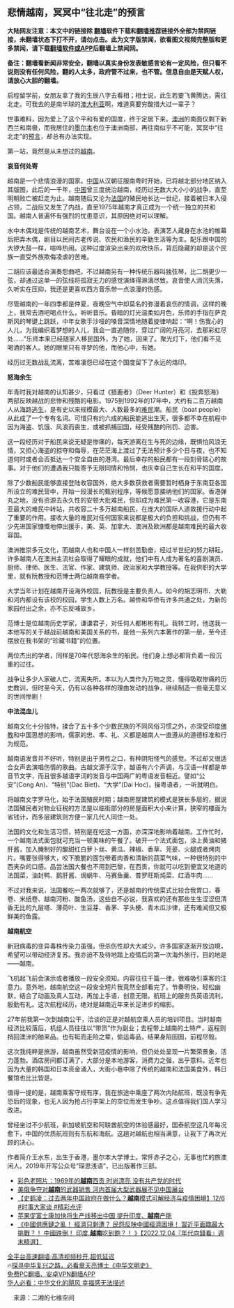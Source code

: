  <!-- 面包屑导航 --> <h2>悲情越南，冥冥中“往北走”的预言</h2> <p class="notice"><b>大陆网友注意：本文中的链接除 <a href="https://github.com/bannedbook/fanqiang" >翻墙</a>软件下载和<a href="https://github.com/killgcd/justmysocks/blob/master/README.md">翻墙推荐</a>链接外全部为禁网链接，未翻墙状态下打不开，请勿点击。此为文字版禁闻，欲看图文视频完整版和更多禁闻，请下载<a href="https://github.com/bannedbook/fanqiang">翻墙软件或APP</a>后翻墙上禁闻网。</p><p>备注：翻墙看新闻非常安全，翻墙以真实身份发表敏感言论有一定风险，但只看不说则没有任何风险，翻的人太多，政府管不过来，也不管。信息自由是天赋人权，请放心大胆的翻墙。</b></p>  <div class="entry"> <p id="conimg">启程留学前，女朋友拿了我的生辰八字去看相；相士说，此生若要飞黄腾达，需往北走。可我去的是南半球的<a href="https://www.bannedbook.org/bnews/tag/%e6%be%b3%e5%a4%a7%e5%88%a9%e4%ba%9a/" class="st_tag internal_tag" rel="tag" title="标签 澳大利亚 下的日志">澳大利亚</a>啊，难道真要穷酸措大过一辈子？</p> <p>世事难料，因为爱上了这个平和有爱的国度，终于定居下来。<a href="https://www.bannedbook.org/bnews/tag/%e6%be%b3%e6%b4%b2/" class="st_tag internal_tag" rel="tag" title="标签 澳洲 下的日志">澳洲</a>的南面仅剩下新西兰和南极，而我居住的<a href="https://www.bannedbook.org/bnews/tag/%e5%a2%a8%e5%b0%94%e6%9c%ac/" class="st_tag internal_tag" rel="tag" title="标签 墨尔本 下的日志">墨尔本</a>也位于澳洲南部，再往南似乎不可能，冥冥中“往北走”的<span class='wp_keywordlink'><a href="https://www.bannedbook.org/forum5/" title="预言玄学禁书下载" rel="nofollow">预言</a></span>，却总有办法实现。</p> <p>第一站，竟然是从未想过的<a href="https://www.bannedbook.org/bnews/tag/%e8%b6%8a%e5%8d%97/" class="st_tag internal_tag" rel="tag" title="标签 越南 下的日志">越南</a>。</p> <p><strong>哀音何处寄</strong></p> <p>越南是一个悲情浪漫的国家。<span class='wp_keywordlink_affiliate'><a href="https://www.bannedbook.org/" title="中国" target="_blank">中国</a></span>从汉朝征服南粤时开始，已将越北部分地区纳入其版图，此后的一千年，<a href="https://www.bannedbook.org/bnews/tag/%E4%B8%AD%E5%9B%BD/" class="st_tag internal_tag" rel="tag" title="标签 中国 下的日志">中国</a>曾三度统治越南，经历过无数大大小小的战争，直至明朝败亡被赶走为止。越南随后又沦为<a href="https://www.bannedbook.org/bnews/tag/%e6%b3%95%e5%9b%bd/" class="st_tag internal_tag" rel="tag" title="标签 法国 下的日志">法国</a>的殖民地长达一世纪，接着被日本入侵占领，二战后又发生了内战，直至1975年越南才真正成为一个统一独立的共和国。越南人普遍怀有强烈的忧患意识，其原因绝对可以理解。</p> <p>水中木偶戏是传统的越南艺术，舞台设在一个小水池，表演艺人藏身在水池的帷幕后把弄木偶，剧目以民间古老传说、农民和渔民的辛勤生活等为主。配乐跟中国的大锣大鼓一样，喧哗热闹。这种过度渲染出来的欢欣快乐，背后隐藏的却是这个民族一直受外族欺侮凌虐的苦难。</p> <p>二胡应该最适合演奏怨曲吧，不过越南另有一种传统乐器叫独弦琴，比二胡更少一弦，却通过这单一的弦线将孤寂无力的感觉演绎得淋漓尽致。哀音使人消沉失落，久听实在压抑，我还是更喜欢西方音乐带一点浪漫的伤感。</p> <p>尽管越南的一年四季都是仲夏，夜晚空气中却莫名的弥漫着哀伤的情调，这样的晚上，我常去酒吧喝点什么，听听音乐。昏暗的灯光温柔如月色，乐师的手指在萨克斯风的琴键上跳跃，中年女歌手沙哑的嗓音深情地随着旋律响起：“啊！伤我心的人儿，为我编织着梦想的人儿，我会一直追随你，穿过广阔的月亮河，去那彩虹尽处……”乐师本来已经随家人移民国外，为了她，回来了。聚光灯下，他们看不见喝酒的客人。她的眼里只有寻梦的他，而他心中，有她。</p>  <p>经历过无数战乱流离，苦难凄怨已经在这个国度留下了永远的烙印。</p> <p><strong>怒海余生</strong></p> <p>年青时我对越南的认知甚少，只看过《猎鹿者》（Deer Hunter）和《投奔怒海》两部反映越战的悲惨和残酷的电影。1975到1992年的17年中，大约有二百万越南人从海路<span class='wp_keywordlink'><a href="https://www.bannedbook.org/forum5/topic38.html" title="劫难逃生有秘诀" target="_blank">逃生</a></span>，是有史以来规模最大、人数最多的<a href="https://www.bannedbook.org/bnews/tag/%e9%9a%be%e6%b0%91/" class="st_tag internal_tag" rel="tag" title="标签 难民 下的日志">难民</a>潮。船民（boat people）从此成了一个专有名词。可惜只有约六成的船民能逃出生天，很多都不幸在航程中因为海盗、饥饿、风浪而丧生，或被抓捕回国，经受残酷的刑罚、迫害。</p> <p>这一段经历对于船民来说无疑是惨痛的，每天游离在生与死的边缘，既惧怕风浪无情，又担心海盗的掠夺和侮辱，在茫茫海上渡过了无法预计多少个日与夜，也不知道何时或者会否抵达一个安全自由的港湾。最后幸存的船民都有一段刻骨铭心的故事。对于他们的遭遇我只能寄予无限同情和怜悯，也庆幸自己生长在和平的国度。</p> <p>除了少数船民能够直接登陆收容国外，绝大多数获救者需要暂时栖身于东南亚各国所设立的难民营中，开始一段漫长的甄别程序，等候愿意接纳他们的国家。香港弹丸之地，没有资源去永久性的安顿大批难民，但却成为难民第一收容港，它是东南亚最大的难民中转站，共收容二十多万越南船民，在庞大的国际人道救援行动中起了重要的作用。接收大量的难民对任何国家来说都是极大的负担和挑战，但仍有不少先进国家慷慨地伸出援手，美、英、加拿大、澳洲及欧洲都是越南难民的最大收容国。</p> <p>澳洲推崇多元文化，而越南人也和中国人一样刻苦勤奋，经过半世纪的努力耕耘，许多越南人在澳洲主流社会取得了耀眼的成就，他们中有人成为著名的喜剧演员、厨师、律师、医生、法官、作家、建筑师、政治家和大学教授等。在我供职的大学里，就有阮教授和范博士两位越南裔学者。</p> <p>大学当年计划在越南开设海外校园，阮教授是主要负责人。如今的胡志明市、大勒和河内都设有该校的校园，学生人数上万名。越侨和华侨有许多共通之处，为新的家园付出之余，亦不忘反哺故乡。</p> <p>范博士是位越南历史学家，谦谦君子，对任何人都彬彬有礼。我转工时，他送我一本他写的关于越战前越南和美国关系的书，是他一系列六本著作的第一册，至今还摆放在我书架的“珍藏书籍”的位置。</p>  <p>两位杰出的学者，同样是70年代怒海余生的船民。他们身上想必都背负着一段沉重的过往。</p> <p>战争让多少人家破人亡，流离失所。本以为人类作为万物之灵，懂得吸取惨痛的历史教训，但时至今天，仍有以各种各样的理由发动的战争，继续制造一些毫无意义的世间惨剧！</p> <p><strong>中法混血儿</strong></p> <p>越南文化十分独特，揉合了五十多个少数民族的不同风俗习惯之外，亦深受印度<span class='wp_keywordlink'><a href="https://www.qi-gong.me/buddhism/" title="佛教" target="_blank">佛教</a></span>和中国思想的影响，儒家的忠、孝、礼、义都是越南人一直遵从的道德标准和行为规范。</p> <p>越南语发音并不好听，特别是出于男性之口，有种阴阳怪气的感觉。不过却又很适合女声去演唱伤情的歌曲。古越文源于汉字，越语有六个声调，与汉语一样都是单音节文字，而且很多越语字词的发音与中国两广的粤语发音相近。譬如“公安”(Cong An)、“特别”(Dac Biet)、“大学”(Dai Hoc)，操粤语者，一听就明白。</p> <p>将越南文字罗马化，始于法国殖民时期；越南房屋建筑的模式是狭长多层的，据说法国殖民者对物业征税的方法是以临街部分的房屋面积大小来计算，狭窄的楼面为省钱计，而多层建筑则方便一家几代人同住一处。</p> <p>法国的文化和生活习惯，特别是在吃这一方面，亦深深地影响着越南。工作忙时，一个越南法式面包就可充当一顿美味的午餐了。破开一个法式面包，涂上黄油和猪肝酱，加入腌制好的酸甜红白萝卜丝、黄瓜、辣椒、香草、芫荽、火腿或者烤肉片。嘴要张得够大，咬下脆脆的面包带着肉香和清新的蔬菜气味，一种很特别的中西夹杂的口感。品尝法国大餐也不用到巴黎，在西贡，你就可以吃到便宜又地道的法国菜，油封鸭、鹅肝酱、焗蜗牛、马赛鱼羹、普罗旺斯炖菜、红酒牛肉……</p> <p>不过对我来说，法国餐吃一两次就够了，还是越南的传统菜式比较合我胃口，春卷、米纸卷、越南河粉、酸鱼汤，这些自不必说，我喜欢的还有那些生生涩涩但清香无比的九层塔、薄荷叶、生豆芽、香茅、芋头梗、青木瓜沙律，还有难闻但又极鲜美的鱼露。</p>  <p><strong>越南航空</strong></p> <p>新冠病毒的变异毒株传染力虽强，但杀伤性却大大减少。许多国家逐渐开放边境，希望可以带动经济复苏。我亦迫不及待地踏上疫情后的第一次海外旅行，目的地是——越南。</p> <p>飞机起飞前会演示或者播放一段安全须知。内容往往千篇一律，很难吸引乘客的注意力。意外地，越南航空这一段安全短片我竟然全部看完了。节奏明快，轻松幽默，结合了动画及真人互动，再加上手语，创意无限。航班上的服务员英语流利，殷勤有礼。这次航程经历，绝对是越南近年来长足进步的缩影。</p> <p>27年前我第一次到越南公干，洽谈的正是对越航空乘人员的培训项目。当时越南经济比较落后，机组人员往往以“带货”作为副业；去程带上越南的土特产，返程则捎回澳洲的舶来品。也有铤而走险之辈，偷运毒品，结果身陷囹圄，前程尽毁。</p> <p>这次我纯粹是旅游，越南虽然受新冠疫情的影响，但仍处处呈现一片繁荣景象，活力蓬勃。酒店房间都订满了，大部分是本地游客，消费力之强，出乎意料。近年也因为大量的韩国和日本资金涌入，大街小巷中除了传统的越南和法国美食外，韩日餐馆也比比皆是。</p> <p>值得一提的是，越南乘客守规有序，我在旅途中乘座了两次内陆航班，既没有争先恐后的现象，也无人因为抢占行李架上的空位而发生争吵。这点值得我们国人学习改进。</p> <p>曾经坐过不少航班，新加坡航空和阿联酋航空的体验感最好，国泰航空这几年每况愈下，中国的优质航班则有东航和海航。这趟对越航也相当满意，让我下了再次光顾的决心。</p> <p>作者简介王水东，出生于香港，墨尔本大学博士。常怀赤子之心，无事也忙的旅澳闲人。2019年开写公众号“琛思浅语”，已出版著作三部。</p>  <!--<div id="taboola-mid-1"></div>--><ul class='op-related-articles' title='相关阅读'> <li><a href='https://www.bannedbook.org/bnews/lifebaike/20221211/1822205.html' target='_blank'>彩色老照片：1969年的<b>越南</b>西贡 时尚漂亮 没有共产党的时代</a></li> <li><a href='https://www.bannedbook.org/bnews/bannedvideo/20221210/1821784.html' target='_blank'>美俄争夺对<b>越南</b>的武器销售 河内首届大型武器展不见中国展台</a></li> <li><a href='https://www.bannedbook.org/bnews/bannedvideo/20221207/1820503.html' target='_blank'>【史鹤凌：过去两年中国政府在做什么？<b>越南</b>模式可解经济与疫情困境】12/6 #时事大家谈 #精彩点评</a></li> <li><a href='https://www.bannedbook.org/bnews/headline/20221206/1820075.html' target='_blank'>苹果促富士康加快将生产线移出中国 提升印度、<b>越南</b>产能</a></li> <li><a href='https://www.bannedbook.org/bnews/bannedvideo/20221204/1819538.html' target='_blank'>《中國供應鏈之亂！ 經濟只剩遭？ 民怨反映中國經濟困境！ 習近平面臨最大挑戰？！ 中國跌倒！ 印度.<b>越南</b>吃到飽？！ 》【2022.12.04『年代向錢看』週末精選】</a></li> </ul> <p class="texttj"> <a href="https://github.com/bannedbook/fanqiang/wiki/V2ray%E6%9C%BA%E5%9C%BA" target="_blank">全平台高速翻墙:高清视频秒开,超低延迟</a><br/> 🔥<a href="https://www.bannedbook.org/bnews/comments/20220808/1768773.html" target="_blank">探寻中华复兴之路，必看章天亮博士《中华文明史》</a><br/> <a href="https://github.com/bannedbook/fanqiang/wiki/%E7%A6%81%E9%97%BB%E7%BD%91%E5%AE%89%E5%8D%93%E7%BF%BB%E5%A2%99%E6%96%B0%E9%97%BBAPP" target="_blank">免费PC翻墙、安卓VPN翻墙APP</a><br/> <a href="https://www.bannedbook.org/bnews/comments/20220220/1694796.html" target="_blank">华人必看：中华文化的飓风 幸福感无法描述</a><br/> </p><p class="src-info">　来源：二湘的七维空间 </p><a name='sharetosocial'></a> <div style="margin-bottom:5px;padding-bottom:5px;clear:both"> <div id="archive-pix-1" class="banner-ads"> <!-- AuctionX Display platform tag START --> <div id="27602x728x90x621x_ADSLOT1" clicktrack="%%CLICK_URL_ESC%%"></div>  <!-- AuctionX Display platform tag END --> </div> <div id="archive-pix-2" class="banner-ads"> <!-- AuctionX Display platform tag START --> <div id="27556x300x250x621x_ADSLOT1" clicktrack="%%CLICK_URL_ESC%%" style="margin:0 auto;text-align:center"></div>  <!-- AuctionX Display platform tag END --> </div> </div>  <div id="archive-pix-1" class="banner-ads"> <!-- AuctionX Display platform tag START --> <div id="27603x728x90x621x_ADSLOT1" clicktrack="%%CLICK_URL_ESC%%"></div>  <!-- AuctionX Display platform tag END --> </div> </div><!--END ENTRY--> 